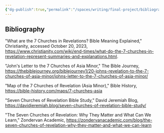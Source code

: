 ```yaml
---
{"dg-publish":true,"permalink":"/spaces/writing/final-project/bibliography/","noteIcon":1}
---
```


## Bibliography
"What are the 7 Churches in Revelations? Bible Meaning Explained," Christianity, accessed October 20, 2023, https://www.christianity.com/wiki/end-times/what-do-the-7-churches-in-revelation-represent-summaries-and-explanations.html.

"John's Letter to the 7 Churches of Asia Minor," The Bible Journey, https://thebiblejourney.org/biblejourney1/20-johns-revelation-to-the-7-churches-of-asia-minor/johns-letter-to-the-7-churches-of-asia-minor/

"Map of the 7 Churches of Revelation (Asia Minor)," Bible History, https://bible-history.com/maps/7-churches-asia

"Seven Churches of Revelation Bible Study," David Jeremiah Blog, https://davidjeremiah.blog/seven-churches-of-revelation-bible-study/

"The Seven Churches of Revelation: Why They Matter and What Can We Learn," Zondervan Academic, https://zondervanacademic.com/blog/the-seven-churches-of-revelation-why-they-matter-and-what-we-can-learn
